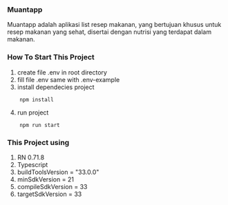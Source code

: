 ### Muantapp

Muantapp adalah aplikasi list resep makanan, yang bertujuan khusus untuk resep makanan yang sehat, disertai dengan nutrisi yang terdapat dalam makanan.

### How To Start This Project

1. create file .env in root directory
2. fill file .env same with .env-example
3. install dependecies project

```
    npm install
```

4. run project

```
    npm run start
```

### This Project using

1. RN 0.71.8
2. Typescript
3. buildToolsVersion = "33.0.0"
4. minSdkVersion = 21
5. compileSdkVersion = 33
6. targetSdkVersion = 33
